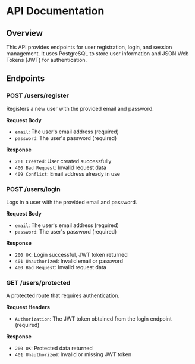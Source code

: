 # API Documentation

## Overview

This API provides endpoints for user registration, login, and session management. It uses PostgreSQL to store user information and JSON Web Tokens (JWT) for authentication.

## Endpoints

### POST /users/register

Registers a new user with the provided email and password.

**Request Body**

* `email`: The user's email address (required)
* `password`: The user's password (required)

**Response**

* `201 Created`: User created successfully
* `400 Bad Request`: Invalid request data
* `409 Conflict`: Email address already in use

### POST /users/login

Logs in a user with the provided email and password.

**Request Body**

* `email`: The user's email address (required)
* `password`: The user's password (required)

**Response**

* `200 OK`: Login successful, JWT token returned
* `401 Unauthorized`: Invalid email or password
* `400 Bad Request`: Invalid request data

### GET /users/protected

A protected route that requires authentication.

**Request Headers**

* `Authorization`: The JWT token obtained from the login endpoint (required)

**Response**

* `200 OK`: Protected data returned
* `401 Unauthorized`: Invalid or missing JWT token
